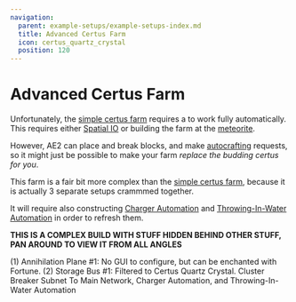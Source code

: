 ```yaml
---
navigation:
  parent: example-setups/example-setups-index.md
  title: Advanced Certus Farm
  icon: certus_quartz_crystal
  position: 120
---
```


# Advanced Certus Farm

Unfortunately, the [simple certus farm](simple-certus-farm.md) requires a <ItemLink id="flawless_budding_quartz" /> to work fully
automatically. This requires either [Spatial IO](../ae2-mechanics/spatial-io.md) or building the farm at the [meteorite](../ae2-mechanics/meteorites.md).

However, AE2 can place and break blocks, and make [autocrafting](../ae2-mechanics/autocrafting.md) requests, so it might just
be possible to make your farm *replace the budding certus for you*.

This farm is a fair bit more complex than the [simple certus farm](simple-certus-farm.md), because it is actually
3 separate setups crammmed together.

It will require also constructing [Charger Automation](charger-automation.md) and [Throwing-In-Water Automation](throw-in-water-automation.md)
in order to refresh them.

**THIS IS A COMPLEX BUILD WITH STUFF HIDDEN BEHIND OTHER STUFF, PAN AROUND TO VIEW IT FROM ALL ANGLES**

<GameScene zoom="6">
  <ImportStructure src="../assets/assemblies/advanced_certus_farm.snbt" />

  <BoxAnnotation color="#ddaaaa" min="3.7 2 1" max="4 3 2">
        (1) Annihilation Plane #1: No GUI to configure, but can be enchanted with Fortune.
  </BoxAnnotation>

  <BoxAnnotation color="#ddaaaa" min="2 2 1.7" max="3 3 2">
        (2) Storage Bus #1: Filtered to Certus Quartz Crystal.
        <ItemImage id="certus_quartz_crystal" scale="2" />
  </BoxAnnotation>

  <DiamondAnnotation pos="3 2.5 1.5" color="#ff0000">
    Cluster Breaker Subnet
  </DiamondAnnotation>

<DiamondAnnotation pos="1.5 0.5 0" color="#00ff00">
        To Main Network, Charger Automation, and Throwing-In-Water Automation
        <Row>
        <GameScene zoom="3">
          <ImportStructure src="../assets/assemblies/charger_automation.snbt" />
          <IsometricCamera yaw="195" pitch="30" />
        </GameScene>
        <GameScene zoom="3">
          <ImportStructure src="../assets/assemblies/throw_in_water.snbt" />
          <IsometricCamera yaw="195" pitch="30" />
        </GameScene>
        </Row>
    </DiamondAnnotation>

  <IsometricCamera yaw="165" pitch="30" />
</GameScene>
